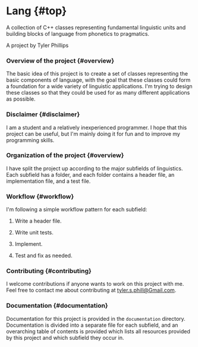 # Lang {#top}

A collection of C++ classes representing fundamental linguistic units and 
building blocks of language from phonetics to pragmatics.  

A project by Tyler Phillips


### Overview of the project {#overview}

The basic idea of this project is to create a set of classes representing the 
basic components of language, with the goal that these classes could form a 
foundation for a wide variety of linguistic applications.  I'm trying to design
these classes so that they could be used for as many different applications as 
possible.  

### Disclaimer {#disclaimer}

I am a student and a relatively inexperienced programmer.  I hope that this 
project can be useful, but I'm mainly doing it for fun and to improve my 
programming skills.  

### Organization of the project {#overview}

I have split the project up according to the major subfields of linguistics.  
Each subfield has a folder, and each folder contains a header file, an 
implementation file, and a test file.  

### Workflow {#workflow}

I'm following a simple workflow pattern for each subfield: 

  1. Write a header file.  

  2. Write unit tests.  

  3. Implement.  
  
  4. Test and fix as needed.  
  
### Contributing {#contributing}

I welcome contributions if anyone wants to work on this project with me.  Feel 
free to contact me about contributing at <tyler.s.phill@Gmail.com>.

### Documentation {#documentation}

Documentation for this project is provided in the `documentation` directory.  
Documentation is divided into a separate file for each subfield, and an 
overarching table of contents is provided which lists all resources provided by
this project and which subfield they occur in.